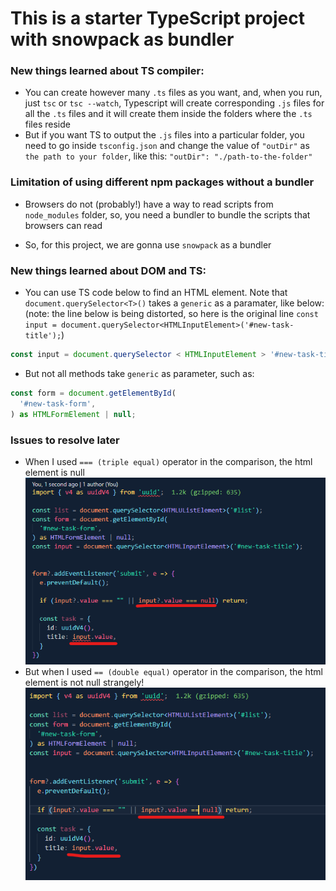 # This is a starter TypeScript project with snowpack as bundler

### New things learned about TS compiler:

- You can create however many `.ts` files as you want, and, when you run, just `tsc` or `tsc --watch`, Typescript will create corresponding `.js` files for all the `.ts` files and it will create them inside the folders where the `.ts` files reside
- But if you want TS to output the `.js` files into a particular folder, you need to go inside `tsconfig.json` and change the value of `"outDir"` as `the path to your folder`, like this: `"outDir": "./path-to-the-folder"`

### Limitation of using different npm packages without a bundler

- Browsers do not (probably!) have a way to read scripts from `node_modules` folder, so, you need a bundler to bundle the scripts that browsers can read

- So, for this project, we are gonna use `snowpack` as a bundler

### New things learned about DOM and TS:

- You can use TS code below to find an HTML element. Note that `document.querySelector<T>()` takes a `generic` as a paramater, like below: (note: the line below is being distorted, so here is the original line `const input = document.querySelector<HTMLInputElement>('#new-task-title');`)

```js
const input = document.querySelector < HTMLInputElement > '#new-task-title';
```

- But not all methods take `generic` as parameter, such as:

```js
const form = document.getElementById(
  '#new-task-form',
) as HTMLFormElement | null;
```

### Issues to resolve later

- When I used `=== (triple equal)` operator in the comparison, the html element is null![when html element is 'null'](md_images/1.png)
- But when I used `== (double equal)` operator in the comparison, the html element is not null strangely!![when html element is 'null'](md_images/2.png)
